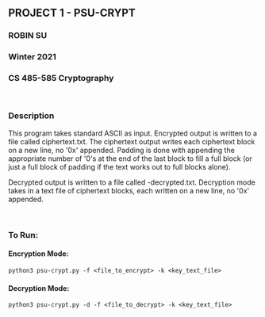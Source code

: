 ## PROJECT 1 - PSU-CRYPT

### ROBIN SU
### Winter 2021
### CS 485-585 Cryptography  
  
<br/>

### Description
This program takes standard ASCII as input. 
Encrypted output is written to a file called ciphertext.txt. The ciphertext output writes each ciphertext block
on a new line, no '0x' appended. Padding is done with appending the appropriate number of '0's at the end of the last block to fill a full block (or just a full block of padding if the text works out to full blocks alone). 

Decrypted output is written to a file called <ciphertext-filname>-decrypted.txt. Decryption mode takes in a text file
of ciphertext blocks, each written on a new line, no '0x' appended.

<br/>

### To Run:

#### Encryption Mode:
```
python3 psu-crypt.py -f <file_to_encrypt> -k <key_text_file>
```

#### Decryption Mode:
```
python3 psu-crypt.py -d -f <file_to_decrypt> -k <key_text_file>
```